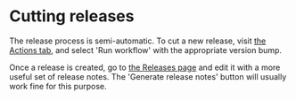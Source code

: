 # Cutting releases

The release process is semi-automatic. To cut a new release, visit [the Actions tab](https://github.com/matrix-org/matrix-widget-api/actions/workflows/release.yaml), and select 'Run workflow' with the appropriate version bump.

Once a release is created, go to [the Releases page](https://github.com/matrix-org/matrix-widget-api/releases) and edit it with a more useful set of release notes. The 'Generate release notes' button will usually work fine for this purpose.
